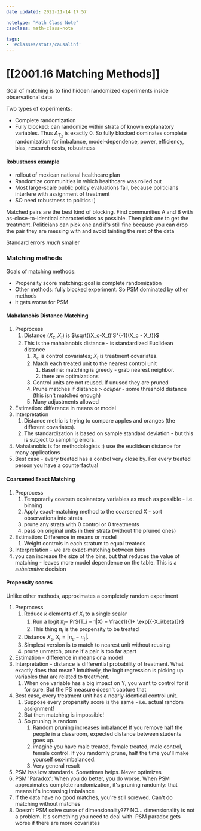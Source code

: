 ```yaml
---
date updated: 2021-11-14 17:57

notetype: "Math Class Note"
cssclass: math-class-note

tags: 
- '#classes/stats/causalinf'
---
```


# [[2001.16 Matching Methods]]


Goal of matching is to find hidden randomized experiments inside observational data

Two types of experiments:
- Complete randomization
- Fully blocked: can randomize within strata of known explanatory variables. Thus $\Delta_{T_X}$ is exactly 0. So fully blocked dominates complete randomization for imbalance, model-dependence, power, efficiency, bias, research costs, robustness

#### Robustness example
- rollout of mexican national healthcare plan
- Randomize communities in which healthcare was rolled out 
- Most large-scale public policy evaluations fail, because politicians interfere with assignment of treatment
- SO need robustness to politics :)

Matched pairs are the best kind of blocking. Find communities A and B with as-close-to-identical characteristics as possible. Then pick one to get the treatment. Politicians can pick one and it's still fine because you can drop the pair they are messing with and avoid tainting the rest of the data

Standard errors _much_ smaller

### Matching methods

Goals of matching methods:
- Propensity score matching: goal is complete randomization
- Other methods: fully blocked experiment. So PSM dominated by other methods
- it gets worse for PSM


#### Mahalanobis Distance Matching

1. Preprocess
	1. Distance $(X_c, X_t)$ is $\sqrt{(X_c-X_t)'S^{-1}(X_c - X_t)}$
	2. This is the mahalanobis distance - is standardized Euclidean distance 
		1. $X_c$ is control covariates; $X_t$ is treatment covariates. 
		2. Match each treated unit to the nearest control unit
			1. Baseline: matching is greedy - grab nearest neighbor.
			2. there are optimizations
		3. Control units are not reused. If unused they are pruned
		4. Prune matches if distance > _caliper_ - some threshold distance (this isn't matched enough)
		5. Many adjustments allowed
2. Estimation: difference in means or model
3. Interpretation
	1. Distance metric is trying to compare apples and oranges (the different covariates). 
	2. The standardization is based on sample standard deviation - but this is subject to sampling errors. 
4. Mahalanobis is for methodologists :) use the euclidean distance for many applications
5. Best case - every treated has a control very close by. For every treated person you have a counterfactual


#### Coarsened Exact Matching

1. Preprocess
	1. Temporarily coarsen explanatory variables as much as possible - i.e. binning
	2. Apply exact-matching method to the coarsened X - sort observations into strata
	3. prune any strata with 0 control or 0 treatments
	4. pass on original units in their strata (without the pruned ones)
2. Estimation: Difference in means or model
	1. Weight controls in each stratum to equal treateds
3. Interpretation - we are exact-matching between bins
4. you can increase the size of the bins, but that reduces the value of matching - leaves more model dependence on the table. This is a _substantive_ decision

#### Propensity scores

Unlike other methods, approximates a completely random experiment

1. Preprocess
	1. Reduce $k$ elements of $X_i$ to a single scalar 
		1. Run a logit $\pi_i =$ Pr$(T_i = 1|X) = \frac{1}{1+ \exp[{-X_i\beta}]}$
		2. This thing $\pi_i$ is the propensity to be treated
	3. Distance $X_c, X_t$ = $|\pi_c - \pi_t|$. 
	4. Simplest version is to match to nearest unit without reusing
	5. prune unmatch, prune if a pair is too far apart
2. Estimation - difference in means or a model
3. Interpretation - distance is differential probability of treatment. What exactly does that mean? Intuitively, the logit regression is picking up variables that are related to treatment. 
	1. When one variable has a big impact on Y, you want to control for it for sure. But the PS measure doesn't capture that
4. Best case, every treatment unit has a nearly-identical control unit. 
	1. Suppose every propensity score is the same - i.e. actual random assignment!
	2. But then matching is impossible!
	3. So pruning is random
		1. Random pruning increases imbalance! If you remove half the people in a classroom, expected distance between students goes up. 
		2. imagine you have male treated, female treated, male control, female control. If you randomly prune, half the time you'll make yourself sex-imbalanced. 
		3. Very general result
5. PSM has low standards. Sometimes helps. Never optimizes
6. PSM 'Paradox': When you do better, you do worse. When PSM approximates complete randomization, it's pruning randomly: that means it's increasing imbalance
7. If the data have no good matches, you're still screwed. Can't do matching without matches
8. Doesn't PSM solve curse of dimensionality??? NO... dimensionality is not a problem. It's something you need to deal with. PSM paradox gets worse if there are more covariates



